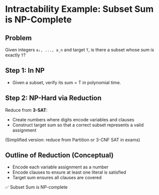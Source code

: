 # Intractability Example: Subset Sum is NP-Complete

## Problem
Given integers `a₁, ..., a_n` and target `T`, is there a subset whose sum is exactly `T`?

## Step 1: In NP
- Given a subset, verify its sum = T in polynomial time.

## Step 2: NP-Hard via Reduction
Reduce from **3-SAT**:
- Create numbers where digits encode variables and clauses
- Construct target sum so that a correct subset represents a valid assignment

(Simplified version: reduce from Partition or 3-CNF SAT in exams)

## Outline of Reduction (Conceptual)
- Encode each variable assignment as a number
- Encode clauses to ensure at least one literal is satisfied
- Target sum ensures all clauses are covered

✅ Subset Sum is NP-complete